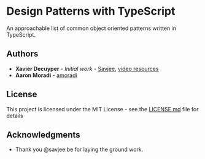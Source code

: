 # Design Patterns with TypeScript

An approachable list of common object oriented patterns written in TypeScript.

## Authors

* **Xavier Decuyper** - *Initial work* - [Savjee](https://github.com/Savjee), [video resources](https://www.youtube.com/watch?v=wAX8VA7FH8M)
* **Aaron Moradi** - [amoradi](https://github.com/amoradi)

## License

This project is licensed under the MIT License - see the [LICENSE.md](LICENSE.md) file for details

## Acknowledgments

* Thank you @savjee.be for laying the ground work.
